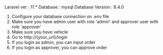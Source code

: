 Laravel ver : 11.*
Database : mysql
Database Version : 8.4.0

1. Configure your database connection on .env file
2. Make sure you have admin user with role 'admin' and approver user with role 'approver'
3. Make sure you have vehicle
3. Go to http://{your_url}/login
4. If you login as admin, you can input order
5. If you login as approver, you can approve order
